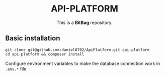 <h1 align="center">API-PLATFORM</h1>

<p align="center">This is a <b>BitBag</b> repository.</p>


Basic installation
-----
```
git clone git@github.com:daniel8702/ApiPlatform.git api-platform
cd api-platform && composer install
```

Configure environment variables to make the database connection work in `.env.*` file
